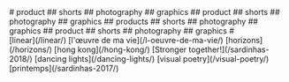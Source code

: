 <div class="marquee">
<div class="marquee--content">
<span class="item-collection-1">
# product ## shorts ## photography ## graphics ## product ## shorts ## photography ## graphics #</span><span class="item-collection-2"># products ## shorts ## photography ## graphics ## product ## shorts ## photography ## graphics #</span>
</div>
</div>
<span class="fun"></span>[linear](/linear/) 
<span class="fun"></span>[l'œuvre de ma vie](/l-oeuvre-de-ma-vie/) 
<span class="fun"></span>[horizons](/horizons/) 
<span class="fun"></span>[hong kong](/hong-kong/) 
<span class="fun"></span>[Stronger together!](/sardinhas-2018/) 
<span class="fun"></span>[dancing lights](/dancing-lights/) 
<span class="fun"></span>[visual poetry](/visual-poetry/) 
<span class="fun"></span>[printemps](/sardinhas-2017/)